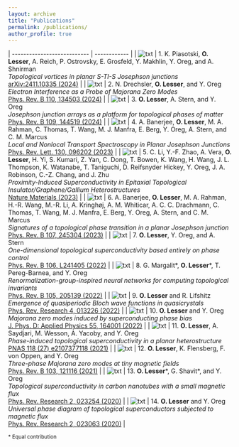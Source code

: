 ```yaml
---
layout: archive
title: "Publications"
permalink: /publications/
author_profile: true
---
```


<p></p>

| --------------------------- | ------------ |
| ![txt](/images/thumbnails/2411.10335.jpg) | 1. K. Piasotski, **O. Lesser**, A. Reich, P. Ostrovsky, E. Grosfeld, Y. Makhlin, Y. Oreg, and A. Shnirman<br/>_Topological vortices in planar S-TI-S Josephson junctions_<br/>[ 	arXiv:2411.10335 (2024)](https://arxiv.org/abs/2411.10335) |
| ![txt](/images/thumbnails/2402.09525.jpg) | 2. N. Drechsler, **O. Lesser**, and Y. Oreg<br/>_Electron Interference as a Probe of Majorana Zero Modes_<br/>[Phys. Rev. B 110, 134503 (2024)](https://doi.org/10.1103/PhysRevB.110.134503) |
| ![txt](/images/thumbnails/2308.14795.jpg) | 3. **O. Lesser**, A. Stern, and Y. Oreg<br/>_Josephson junction arrays as a platform for topological phases of matter_<br/>[Phys. Rev. B 109, 144519 (2024)](https://doi.org/10.1103/PhysRevB.109.144519) |
| ![txt](/images/thumbnails/PhysRevLett.130.096202.jpg) | 4. A. Banerjee, **O. Lesser**, M. A. Rahman, C. Thomas, T. Wang, M. J. Manfra, E. Berg, Y. Oreg, A. Stern, and C. M. Marcus<br/>_Local and Nonlocal Transport Spectroscopy in Planar Josephson Junctions_<br/>[Phys. Rev. Lett. 130, 096202 (2023)](https://doi.org/10.1103/PhysRevLett.130.096202) |
| ![txt](/images/thumbnails/s41563-023-01478-4.jpg) | 5. C. Li, Y.-F. Zhao, A. Vera, **O. Lesser**, H. Yi, S. Kumari, Z. Yan, C. Dong, T. Bowen, K. Wang, H. Wang, J. L. Thompson, K. Watanabe, T. Taniguchi, D. Reifsnyder Hickey, Y. Oreg, J. A. Robinson, C.-Z. Chang, and J. Zhu<br/>_Proximity-Induced Superconductivity in Epitaxial Topological Insulator/Graphene/Gallium Heterostructures_<br/>[Nature Materials (2023)](https://doi.org/10.1038/s41563-023-01478-4) |
| ![txt](/images/thumbnails/PhysRevB.107.245304.jpg) | 6. A. Banerjee, **O. Lesser**, M. A. Rahman, H.-R. Wang, M.-R. Li, A. Kringhøj, A. M. Whiticar, A. C. C. Drachmann, C. Thomas, T. Wang, M. J. Manfra, E. Berg, Y. Oreg, A. Stern, and C. M. Marcus<br/>_Signatures of a topological phase transition in a planar Josephson junction_<br/>[Phys. Rev. B 107, 245304 (2023)](https://journals.aps.org/prb/abstract/10.1103/PhysRevB.107.245304) |
| ![txt](/images/thumbnails/PhysRevB.106.L241405.jpg) | 7. **O. Lesser**, Y. Oreg, and A. Stern<br/>_One-dimensional topological superconductivity based entirely on phase control_<br/>[Phys. Rev. B 106, L241405 (2022)](https://dx.doi.org/10.1103/PhysRevB.106.L241405) |
| ![txt](/images/thumbnails/PhysRevB.105.205139.jpg) | 8. G. Margalit\*, **O. Lesser**\*, T. Pereg-Barnea, and Y. Oreg<br/>_Renormalization-group-inspired neural networks for computing topological invariants_<br/>[Phys. Rev. B 105, 205139 (2022)](https://dx.doi.org/10.1103/PhysRevB.105.205139) |
| ![txt](/images/thumbnails/PhysRevResearch.4.013226.jpg) | 9. **O. Lesser** and R. Lifshitz<br/>_Emergence of quasiperiodic Bloch wave functions in quasicrystals_<br/>[Phys. Rev. Research 4, 013226 (2022)](https://dx.doi.org/10.1103/PhysRevResearch.4.013226) |
| ![txt](/images/thumbnails/ac4a37.jpg) | 10. **O. Lesser** and Y. Oreg<br/>_Majorana zero modes induced by superconducting phase bias_<br/>[J. Phys. D: Applied Physics 55, 164001 (2022)](https://dx.doi.org/10.1088/1361-6463/ac4a37) |
| ![txt](/images/thumbnails/pnas.2107377118.jpg) | 11. **O. Lesser**, A. Saydjari, M. Wesson, A. Yacoby, and Y. Oreg<br/>_Phase-induced topological superconductivity in a planar heterostructure_<br/>[PNAS 118 (27) e2107377118 (2021)](https://dx.doi.org/10.1073/pnas.2107377118) |
| ![txt](/images/thumbnails/PhysRevB.103.L121116.jpg) | 12. **O. Lesser**, K. Flensberg, F. von Oppen, and Y. Oreg<br/>_Three-phase Majorana zero modes at tiny magnetic fields_<br/>[Phys. Rev. B 103, 121116 (2021)](https://dx.doi.org/10.1103/PhysRevB.103.L121116) |
| ![txt](/images/thumbnails/PhysRevResearch.2.023254.jpg) | 13. **O. Lesser**\*, G. Shavit\*, and Y. Oreg<br/>_Topological superconductivity in carbon nanotubes with a small magnetic flux_<br/>[Phys. Rev. Research 2, 023254 (2020)](https://dx.doi.org/10.1103/PhysRevResearch.2.023254) |
| ![txt](/images/thumbnails/PhysRevResearch.2.023063.jpg) | 14. **O. Lesser** and Y. Oreg<br/>_Universal phase diagram of topological superconductors subjected to magnetic flux_<br/>[Phys. Rev. Research 2, 023063 (2020)](https://dx.doi.org/10.1103/PhysRevResearch.2.023063) |

<sub>* Equal contribution</sub>
